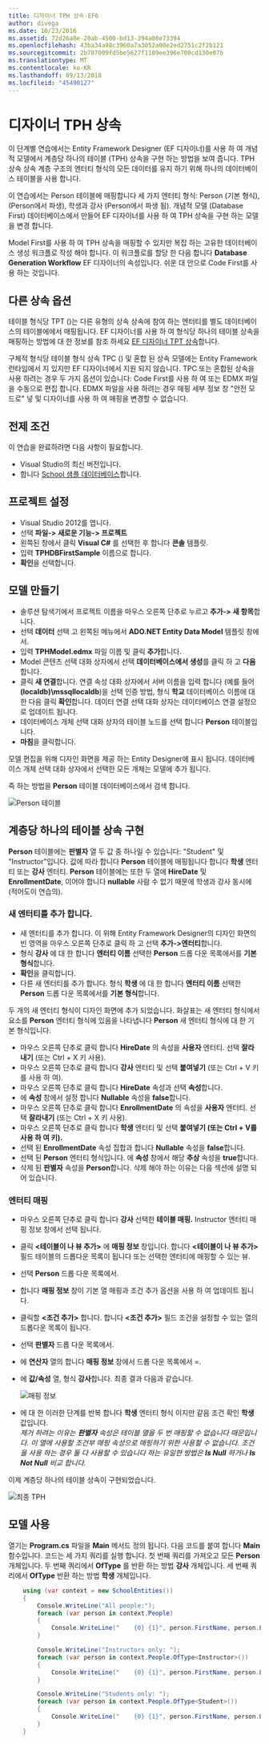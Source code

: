 ```yaml
---
title: 디자이너 TPH 상속-EF6
author: divega
ms.date: 10/23/2016
ms.assetid: 72d26a8e-20ab-4500-bd13-394a08e73394
ms.openlocfilehash: 43ba34a98c3960a7a3052a00e2ed2751c2f2b121
ms.sourcegitcommit: 2b787009fd5be5627f1189ee396e708cd130e07b
ms.translationtype: MT
ms.contentlocale: ko-KR
ms.lasthandoff: 09/13/2018
ms.locfileid: "45490127"
---
```

# <a name="designer-tph-inheritance"></a>디자이너 TPH 상속
이 단계별 연습에서는 Entity Framework Designer (EF 디자이너)를 사용 하 여 개념적 모델에서 계층당 하나의 테이블 (TPH) 상속을 구현 하는 방법을 보여 줍니다. TPH 상속 상속 계층 구조의 엔터티 형식의 모든 데이터를 유지 하기 위해 하나의 데이터베이스 테이블을 사용 합니다.

이 연습에서는 Person 테이블에 매핑합니다 세 가지 엔터티 형식: Person (기본 형식), (Person에서 파생), 학생과 강사 (Person에서 파생 됨). 개념적 모델 (Database First) 데이터베이스에서 만들어 EF 디자이너를 사용 하 여 TPH 상속을 구현 하는 모델을 변경 합니다.

Model First를 사용 하 여 TPH 상속을 매핑할 수 있지만 복잡 하는 고유한 데이터베이스 생성 워크플로 작성 해야 합니다. 이 워크플로를 할당 한 다음 합니다 **Database Generation Workflow** EF 디자이너의 속성입니다. 쉬운 대 안으로 Code First를 사용 하는 것입니다.

## <a name="other-inheritance-options"></a>다른 상속 옵션

테이블 형식당 TPT ()는 다른 유형의 상속 상속에 참여 하는 엔터티를 별도 데이터베이스의 테이블에에서 매핑됩니다.  EF 디자이너를 사용 하 여 형식당 하나의 테이블 상속을 매핑하는 방법에 대 한 정보를 참조 하세요 [EF 디자이너 TPT 상속](~/ef6/modeling/designer/inheritance/tpt.md)합니다.

구체적 형식당 테이블 형식 상속 TPC () 및 혼합 된 상속 모델에는 Entity Framework 런타임에서 지 있지만 EF 디자이너에서 지원 되지 않습니다. TPC 또는 혼합된 상속을 사용 하려는 경우 두 가지 옵션이 있습니다: Code First를 사용 하 여 또는 EDMX 파일을 수동으로 편집 합니다. EDMX 파일을 사용 하려는 경우 매핑 세부 정보 창 "안전 모드로" 넣 및 디자이너를 사용 하 여 매핑을 변경할 수 없습니다.

## <a name="prerequisites"></a>전제 조건

이 연습을 완료하려면 다음 사항이 필요합니다.

- Visual Studio의 최신 버전입니다.
- 합니다 [School 샘플 데이터베이스](~/ef6/resources/school-database.md)합니다.

## <a name="set-up-the-project"></a>프로젝트 설정

-   Visual Studio 2012를 엽니다.
-   선택 **파일-&gt; 새로운 기능-&gt; 프로젝트**
-   왼쪽된 창에서 클릭 **Visual C\#** 를 선택한 후 합니다 **콘솔** 템플릿.
-   입력 **TPHDBFirstSample** 이름으로 합니다.
-   **확인**을 선택합니다.

## <a name="create-a-model"></a>모델 만들기

-   솔루션 탐색기에서 프로젝트 이름을 마우스 오른쪽 단추로 누르고 **추가-&gt; 새 항목**합니다.
-   선택 **데이터** 선택 고 왼쪽된 메뉴에서 **ADO.NET Entity Data Model** 템플릿 창에서.
-   입력 **TPHModel.edmx** 파일 이름 및 클릭 **추가**합니다.
-   Model 콘텐츠 선택 대화 상자에서 선택 **데이터베이스에서 생성**를 클릭 하 고 **다음**합니다.
-   클릭 **새 연결**합니다.
    연결 속성 대화 상자에서 서버 이름을 입력 합니다 (예를 들어 **(localdb)\\mssqllocaldb**)을 선택 인증 방법, 형식 **학교** 데이터베이스 이름에 대 한 다음 클릭 **확인**합니다.
    데이터 연결 선택 대화 상자는 데이터베이스 연결 설정으로 업데이트 됩니다.
-   데이터베이스 개체 선택 대화 상자의 테이블 노드를 선택 합니다 **Person** 테이블입니다.
-   **마침**을 클릭합니다.

모델 편집을 위해 디자인 화면을 제공 하는 Entity Designer에 표시 됩니다. 데이터베이스 개체 선택 대화 상자에서 선택한 모든 개체는 모델에 추가 됩니다.

즉 하는 방법을 **Person** 테이블 데이터베이스에서 검색 합니다.

![Person 테이블](~/ef6/media/persontable.png) 

## <a name="implement-table-per-hierarchy-inheritance"></a>계층당 하나의 테이블 상속 구현

**Person** 테이블에는 **판별자** 열 두 값 중 하나일 수 있습니다: "Student" 및 "Instructor"입니다. 값에 따라 합니다 **Person** 테이블에 매핑됩니다 합니다 **학생** 엔터티 또는 **강사** 엔터티. **Person** 테이블에는 또한 두 열에 **HireDate** 및 **EnrollmentDate**, 이어야 합니다 **nullable** 사람 수 없기 때문에 학생과 강사 동시에 (적어도이 연습의).

### <a name="add-new-entities"></a>새 엔터티를 추가 합니다.

-   새 엔터티를 추가 합니다.
    이 위해 Entity Framework Designer의 디자인 화면의 빈 영역을 마우스 오른쪽 단추로 클릭 하 고 선택 **추가-&gt;엔터티**합니다.
-   형식 **강사** 에 대 한 합니다 **엔터티 이름** 선택한 **Person** 드롭 다운 목록에서를 **기본 형식**합니다.
-   **확인**을 클릭합니다.
-   다른 새 엔터티를 추가 합니다. 형식 **학생** 에 대 한 합니다 **엔터티 이름** 선택한 **Person** 드롭 다운 목록에서를 **기본 형식**합니다.

두 개의 새 엔터티 형식이 디자인 화면에 추가 되었습니다. 화살표는 새 엔터티 형식에서 요소를 **Person** 엔터티 형식에 있음을 나타냅니다 **Person** 새 엔터티 형식에 대 한 기본 형식입니다.

-   마우스 오른쪽 단추로 클릭 합니다 **HireDate** 의 속성을 **사용자** 엔터티. 선택 **잘라내기** (또는 Ctrl + X 키 사용).
-   마우스 오른쪽 단추로 클릭 합니다 **강사** 엔터티 및 선택 **붙여넣기** (또는 Ctrl + V 키를 사용 하 여).
-   마우스 오른쪽 단추로 클릭 합니다 **HireDate** 속성과 선택 **속성**합니다.
-   에 **속성** 창에서 설정 합니다 **Nullable** 속성을 **false**합니다.
-   마우스 오른쪽 단추로 클릭 합니다 **EnrollmentDate** 의 속성을 **사용자** 엔터티. 선택 **잘라내기** (또는 Ctrl + X 키 사용).
-   마우스 오른쪽 단추로 클릭 합니다 **학생** 엔터티 및 선택 **붙여넣기 (또는 Ctrl + V를 사용 하 여 키).**
-   선택 된 **EnrollmentDate** 속성 집합과 합니다 **Nullable** 속성을 **false**합니다.
-   선택 된 **Person** 엔터티 형식입니다. 에 **속성** 창에서 해당 **추상** 속성을 **true**합니다.
-   삭제 된 **판별자** 속성을 **Person**합니다. 삭제 해야 하는 이유는 다음 섹션에 설명 되어 있습니다.

### <a name="map-the-entities"></a>엔터티 매핑

-   마우스 오른쪽 단추로 클릭 합니다 **강사** 선택한 **테이블 매핑.**
    Instructor 엔터티 매핑 정보 창에서 선택 됩니다.
-   클릭 **&lt;테이블이 나 뷰 추가&gt;** 에 **매핑 정보** 창입니다.
    합니다 **&lt;테이블이 나 뷰 추가&gt;** 필드 테이블의 드롭다운 목록이 됩니다 또는 선택한 엔터티에 매핑할 수 있는 뷰.
-   선택 **Person** 드롭 다운 목록에서.
-   합니다 **매핑 정보** 창이 기본 열 매핑과 조건 추가 옵션을 사용 하 여 업데이트 됩니다.
-   클릭할  **&lt;조건 추가&gt;** 합니다.
    합니다 **&lt;조건 추가&gt;** 필드 조건을 설정할 수 있는 열의 드롭다운 목록이 됩니다.
-   선택 **판별자** 드롭 다운 목록에서.
-   에 **연산자** 열의 합니다 **매핑 정보** 창에서 드롭 다운 목록에서 =.
-   에 **값/속성** 열, 형식 **강사**합니다. 최종 결과 다음과 같습니다.

    ![매핑 정보](~/ef6/media/mappingdetails2.png)

-   에 대 한 이러한 단계를 반복 합니다 **학생** 엔터티 형식 이지만 같음 조건 확인 **학생** 값입니다.  
    *제거 하려는 이유는 **판별자** 속성은 테이블 열을 두 번 매핑할 수 없습니다 때문입니다. 이 열에 사용할 조건부 매핑 속성으로 매핑하기 위한 사용할 수 없습니다. 조건을 사용 하는 경우 둘 다 사용할 수 있습니다 하는 유일한 방법은 **Is Null** 하거나 **Is Not Null** 비교 합니다.*

이제 계층당 하나의 테이블 상속이 구현되었습니다.

![최종 TPH](~/ef6/media/finaltph.png)

## <a name="use-the-model"></a>모델 사용

열기는 **Program.cs** 파일을 **Main** 메서드 정의 됩니다. 다음 코드를 붙여 합니다 **Main** 함수입니다. 코드는 세 가지 쿼리를 실행 합니다. 첫 번째 쿼리를 가져오고 모든 **Person** 개체입니다. 두 번째 쿼리에서 **OfType** 를 반환 하는 방법 **강사** 개체입니다. 세 번째 쿼리에서 **OfType** 반환 하는 방법 **학생** 개체입니다.

``` csharp
    using (var context = new SchoolEntities())
    {
        Console.WriteLine("All people:");
        foreach (var person in context.People)
        {
            Console.WriteLine("    {0} {1}", person.FirstName, person.LastName);
        }

        Console.WriteLine("Instructors only: ");
        foreach (var person in context.People.OfType<Instructor>())
        {
            Console.WriteLine("    {0} {1}", person.FirstName, person.LastName);
        }

        Console.WriteLine("Students only: ");
        foreach (var person in context.People.OfType<Student>())
        {
            Console.WriteLine("    {0} {1}", person.FirstName, person.LastName);
        }
    }
```
